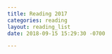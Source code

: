 ```yaml
---
title: Reading 2017
categories: reading
layout: reading_list
date: 2018-09-15 15:29:30 -0700

---
```

